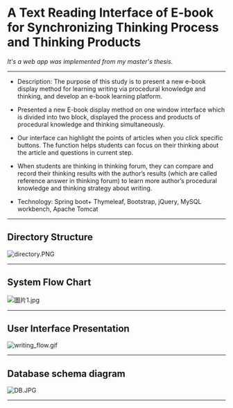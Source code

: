 # A Text Reading Interface of E-book for Synchronizing Thinking Process and Thinking Products

*It's a web app was implemented from my master's thesis.*

***

- Description: The purpose of this study is to present a new e-book display method for learning writing via procedural knowledge and thinking, and develop an e-book learning platform.
 - Presented a new E-book display method on one window interface which is divided into two block, displayed the process and products of procedural knowledge and thinking simultaneously. 
 - Our interface can highlight the points of articles when you click specific buttons. The function helps students can focus on their thinking about the article and questions in current step. 
 - When students are thinking in thinking forum, they can compare and record their thinking results with the author’s results (which are called reference answer in thinking forum) to learn more author’s procedural knowledge and thinking strategy about writing.

- Technology: Spring boot+ Thymeleaf, Bootstrap, jQuery, MySQL workbench, Apache Tomcat


***

## Directory Structure

![directory.PNG](http://user-image.logdown.io/user/13154/blog/13069/post/316383/tybOqclJS1ilH8HpoqYl_directory.PNG)

***

## System Flow Chart

![圖片1.jpg](http://user-image.logdown.io/user/13154/blog/13069/post/316383/PPUCwQAShWZKr675hiFI_%E5%9C%96%E7%89%871.jpg)

***
## User Interface Presentation

![writing_flow.gif](http://user-image.logdown.io/user/13154/blog/13069/post/316383/qVk4ni7QbSE5WXv4XLcz_writing_flow.gif)

***
## Database schema diagram

![DB.JPG](http://user-image.logdown.io/user/13154/blog/13069/post/343269/2vv5CWxRZGCstSla3G3X_DB.JPG)

***

